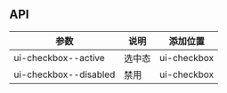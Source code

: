 ## API

| 参数     | 说明           | 添加位置     |
|----------|----------------|----------|
| ui-checkbox--active | 选中态 | ui-checkbox |
| ui-checkbox--disabled | 禁用 | ui-checkbox |